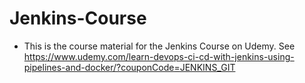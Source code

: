 # Jenkins-Course
* This is the course material for the Jenkins Course on Udemy.
 See https://www.udemy.com/learn-devops-ci-cd-with-jenkins-using-pipelines-and-docker/?couponCode=JENKINS_GIT
